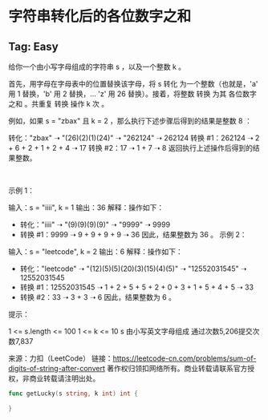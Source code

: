 # 字符串转化后的各位数字之和  

## Tag: Easy  


给你一个由小写字母组成的字符串 s ，以及一个整数 k 。

首先，用字母在字母表中的位置替换该字母，将 s 转化 为一个整数（也就是，'a' 用 1 替换，'b' 用 2 替换，... 'z' 用 26 替换）。接着，将整数 转换 为其 各位数字之和 。共重复 转换 操作 k 次 。

例如，如果 s = "zbax" 且 k = 2 ，那么执行下述步骤后得到的结果是整数 8 ：

转化："zbax" ➝ "(26)(2)(1)(24)" ➝ "262124" ➝ 262124
转换 #1：262124 ➝ 2 + 6 + 2 + 1 + 2 + 4 ➝ 17
转换 #2：17 ➝ 1 + 7 ➝ 8
返回执行上述操作后得到的结果整数。

 

示例 1：

输入：s = "iiii", k = 1
输出：36
解释：操作如下：
- 转化："iiii" ➝ "(9)(9)(9)(9)" ➝ "9999" ➝ 9999
- 转换 #1：9999 ➝ 9 + 9 + 9 + 9 ➝ 36
因此，结果整数为 36 。
示例 2：

输入：s = "leetcode", k = 2
输出：6
解释：操作如下：
- 转化："leetcode" ➝ "(12)(5)(5)(20)(3)(15)(4)(5)" ➝ "12552031545" ➝ 12552031545
- 转换 #1：12552031545 ➝ 1 + 2 + 5 + 5 + 2 + 0 + 3 + 1 + 5 + 4 + 5 ➝ 33
- 转换 #2：33 ➝ 3 + 3 ➝ 6
因此，结果整数为 6 。
 

提示：

1 <= s.length <= 100
1 <= k <= 10
s 由小写英文字母组成
通过次数5,206提交次数7,837

来源：力扣（LeetCode）
链接：https://leetcode-cn.com/problems/sum-of-digits-of-string-after-convert
著作权归领扣网络所有。商业转载请联系官方授权，非商业转载请注明出处。  


```go
func getLucky(s string, k int) int {
	
}
```

